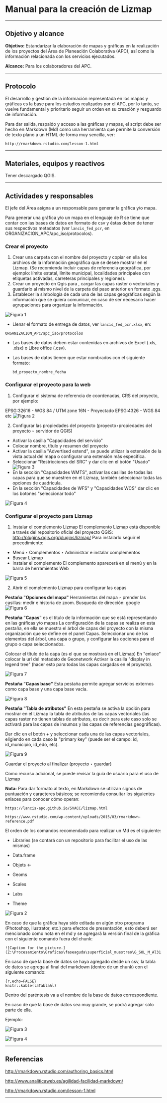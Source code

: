 # Manual para la creación de Lizmap

* * *

## Objetivo y alcance

**Objetivo:** Estandarizar la elaboración de mapas y gráficas en la realización de los proyectos del Área de Planeación Colaborativa (APC), así como la información relacionada con los servicios ejecutados.

**Alcance:** Para los colaboradores del APC.

* * *

## Protocolo

El desarrollo y gestión de la información representada en los mapas y gráficas es la base para los estudios realizados por el APC, por lo tanto, se vuelve fundamental y prioritario seguir un orden en su creación y resguardo de información.

Para dar salida, respaldo y acceso a las gráficas y mapas, el script debe ser hecho en Markdown (Md) como una herramienta que permite la conversión de texto plano a un HTML de forma muy sencilla, ver:

```
http://rmarkdown.rstudio.com/lesson-1.html
```

* * *

## Materiales, equipos y reactivos

Tener descargado QGIS.

* * *

## Actividades y responsables

El jefe del Área asigna a un responsable para generar la gráfica y/o mapa.

Para generar una gráfica y/o un mapa en el lenguaje de R se tiene que contar con las bases de datos en formato de csv y éstas deben de tener sus respectivos metadatos (ver `lancis_fed_pcr`, en ORGANIZACION_APC/apc_iso/protocolos).

### Crear el proyecto

1. Crear una carpeta con el nombre del proyecto y copiar en ella los archivos de la información geográfica que se desee mostrar en el Lizmap. (Se recomienda incluir capas de referencia geográfica, por ejemplo: límite estatal, límite municipal, localidades principales con etiquetas activadas, carreteras principales y regiones).
2. Crear un proyecto en Qgis para , cargar las capas raster o vectoriales y guardarlo al mismo nivel de la carpeta del paso anterior en formato .qgs.
3. Establecer la simbología de cada una de las capas geográficas según la información que se quiera comunicar, en caso de ser necesario hacer agrupaciones para organizar la información.

![Figura 1](imagen1.png)

*	Llenar el formato de entrega de datos, ver `lancis_fed_pcr.xlsx`, en:
```
ORGANIZACION_APC/apc_iso/protocolos
```
* Las bases de datos deben estar contenidas en archivos de Excel (.xls, .xlsx) o Libre office (.csv).

* Las bases de datos tienen que estar nombrados con el siguiente formato:

  `bd_proyecto_nombre_fecha`
  

### Configurar el proyecto para la web 

1. Configurar el sistema de referencia de coordenadas, CRS del proyecto, por ejemplo:

EPSG:32616 - WGS 84 / UTM zone 16N - Proyectado
EPSG:4326 - WGS 84
etc
![Figura 2](imagen2.png)

2. Configurar las propiedades del proyecto
(proyecto‣propiedades del proyecto ‣ servidor de QGIS)

* Activar la casilla "Capacidades del servicio"
* Colocar nombre, título y resumen del proyecto
* Activar la casilla "Advertised extend", se puede utilizar la extensión de la vista actual del mapa o configurar una extensión más específica. 
* Seleccionar "Restricciones del SRC" y dar clic en el botón "Usado"
![Figura 3](imagen3.png)
* En la sección "Capacidades WMTS", activar las casillas de todas las capas para que se muestren en el Lizmap, también seleccionar todas las opciones de cuadrícula.
* En la sección "Capacidades de WFS" y "Capacidades WCS" dar clic en los botones "seleccionar todo"

![Figura 4](imagen4.png)


### Configurar el proyecto para Lizmap

1. Instalar el complemento Lizmap
El complemento Lizmap está disponible a través del repositorio oficial del proyecto QGIS: http://plugins.qgis.org/plugins/lizmap/ Para instalarlo seguir el procedimiento:

* Menú ‣ Complementos ‣ Administrar e instalar complementos
* Buscar Lizmap
* Instalar el complemento
El complemento aparecerá en el menú y en la barra de herramientas Web

![Figura 5](imagen5.png)

2. Abrir el complemento Lizmap para configurar las capas

__Pestaña "Opciones del mapa"__ Herramientas del mapa ‣ prender las casillas: medir e historia de zoom. Busqueda de dirección: google
![Figura 6](imagen6.png)

__Pestaña "Capas"__ es el título de la información que se está representando en las gráficas y/o mapas
La configuración de la capas se realiza en esta pestaña, en ella se muestra el árbol de capas del proyecto con la misma organización que se define en el panel Capas. Seleccionar uno de los elementos del árbol, una capa o grupo, y configurar las opciones para el grupo o capa seleccionados.

Colocar el título de la capa (es el que se mostrará en el Lizmap)
En "enlace" colocar la url del metadato de Geonetwork
Activar la casilla "display in legend tree" (hacer esto para todas las capas cargadas en el proyecto).

![Figura 7](imagen7.png)


__Pestaña "Capas base"__ Esta pestaña permite agregar servicios externos como capa base y una capa base vacía.

![Figura 8](imagen8.png)

__Pestaña "Tabla de atributos"__ En esta pestaña se activa la opción para mostrar en el Lizmap la tabla de atributos de las capas vectoriales (las capas raster no tienen tablas de atributos, es decir para este caso solo se activará para las capas de insumos y las capas de referencias geográficas).

Dar clic en el botón + y seleccionar cada una de las capas vectoriales, eligiendo en cada caso la "primary key" (puede ser el campo: id, id_municipio, id_edo, etc).

![Figura 9](imagen9.png)

Guardar el proyecto al finalizar (proyecto ‣ guardar)

Como recurso adicional, se puede revisar la guía de usuario para el uso de Lizmap

**Nota:** Para dar formato al texto, en Markdown se utilizan signos de puntuación y caracteres básicos; se recomienda consultar los siguientes enlaces para conocer cómo operan:
```
https://lancis-apc.github.io/SVACC/lizmap.html
```
```
https://www.rstudio.com/wp-content/uploads/2015/03/rmarkdown-reference.pdf

```

El orden de los comandos recomendado para realizar un Md es el siguiente:

* Libraries (se contará con un repositorio para facilitar el uso de las mismas)
*	Data.frame
*	Objets <-



*	Geoms
* Scales
*	Labs
*	Theme

![Figura 2](fi_protocolo_rmd_theme.png)

En caso de que la gráfica haya sido editada en algún otro programa (Photoshop, Ilustrator, etc.) para efectos de presentación, esto deberá ser mencionado como nota en el md y se agregará la versión final de la gráfica con el siguiente comando fuera del chunk:

```
![Caption for the picture.] (Z:\Procesamiento\Graficas\faseaguda\superficial_muestreo\G_SOL_M_Al31.png)
```

En caso de que la base de datos se haya agregado desde un csv, la tabla de datos se agrega al final del markdown (dentro de un chunk) con el siguiente comando:

```
{r,echo=FALSE}
knitr::kable(laTablaAl)
```

Dentro del paréntesis va a el nombre de la base de datos correspondiente.

En caso de que la base de datos sea muy grande, se podrá agregar sólo parte de ella.

Ejemplo:

![Figura 3](fi_protocolo_rmd_datos.png)

![Figura 4](fi_protocolo_rmd_mapa.png)

* * *

## Referencias


http://rmarkdown.rstudio.com/authoring_basics.html

http://www.analiticaweb.es/agilidad-facilidad-markdown/

http://rmarkdown.rstudio.com/lesson-1.html

* * *
